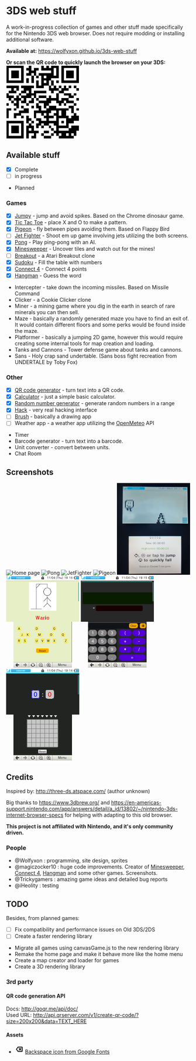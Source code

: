 # 3DS web stuff
A work-in-progress collection of games and other stuff made specifically for the Nintendo 3DS web browser.
Does not require modding or installing additional software.

**Available at:**
https://wolfyxon.github.io/3ds-web-stuff

**Or scan the QR code to quickly launch the browser on your 3DS:**  
![QR code](.github/urlQr.png)

## Available stuff
- [x] Complete
- [ ] in progress
- Planned
### Games
- [x] [Jumpy](https://wolfyxon.github.io/3ds-web-stuff/games/jumpy) - jump and avoid spikes. Based on the Chrome dinosaur game.
- [x] [Tic Tac Toe](https://wolfyxon.github.io/3ds-web-stuff/games/ttt) - place X and O to make a pattern.
- [x] [Pigeon](https://wolfyxon.github.io/3ds-web-stuff/games/pigeon) - fly between pipes avoiding them. Based on Flappy Bird
- [ ] [Jet Fighter](https://wolfyxon.github.io/3ds-web-stuff/games/jetfighter) - Shoot em up game involving jets utilizing the both screens.
- [x] [Pong](https://wolfyxon.github.io/3ds-web-stuff/games/pong) - Play ping-pong with an AI.
- [x] [Minesweeper](https://wolfyxon.github.io/3ds-web-stuff/games/minesweeper) - Uncover tiles and watch out for the mines!
- [ ] [Breakout](https://wolfyxon.github.io/3ds-web-stuff/games/breakout) - a Atari Breakout clone
- [x] [Sudoku](https://wolfyxon.github.io/3ds-web-stuff/games/sudoku) - Fill the table with numbers
- [x] [Connect 4](https://wolfyxon.github.io/3ds-web-stuff/games/connect4) - Connect 4 points
- [x] [Hangman](https://wolfyxon.github.io/3ds-web-stuff/games/hangman) - Guess the word
- Intercepter - take down the incoming missiles. Based on Missile Command
- Clicker - a Cookie Clicker clone
- Miner - a mining game where you dig in the earth in search of rare minerals you can then sell.
- Maze - basically a randomly generated maze you have to find an exit of. It would contain different floors and some perks would be found inside the maze.
- Platformer - basically a jumping 2D game, however this would require creating some internal tools for map creation and loading.
- Tanks and Cannons - Tower defense game about tanks and cannons.
- Sans - Holy crap sand undertable. (Sans boss fight recreation from UNDERTALE by Toby Fox)
### Other
- [x] [QR code generator](https://wolfyxon.github.io/3ds-web-stuff/other/qr) - turn text into a QR code.
- [x] [Calculator](https://wolfyxon.github.io/3ds-web-stuff/other/calculator) - just a simple basic calculator.
- [x] [Random number generator](https://wolfyxon.github.io/3ds-web-stuff/other/rand) - generate random numbers in a range
- [x] [Hack](https://wolfyxon.github.io/3ds-web-stuff/other/hack) - very real hacking interface
- [ ] [Brush](https://wolfyxon.github.io/3ds-web-stuff/other/brush) - basically a drawing app
- [ ] Weather app - a weather app utilizing the [OpenMeteo](https://open-meteo.com/) API
- Timer
- Barcode generator - turn text into a barcode.
- Unit converter - convert between units.
- Chat Room

## Screenshots
<p>
  <img alt="Home page" src=".github/screenshots/home.png" width="200px" height="250px">
  <img alt="Pong" src=".github/screenshots/pong.png" width="200px" height="250px">
  <img alt="JetFighter" src=".github/screenshots/jetfighter.png" width="200px" height="250px">
  <img alt="Pigeon" src=".github/screenshots/pigeon.png" width="200px" height="250px">
  <img alt="Jumpy" src=".github/screenshots/jumpy.png" width="200px" height="250px">
  <img alt="Hangman" src=".github/screenshots/hangman.png" width="200px" height="250px">
  <img alt="Calculator" src=".github/screenshots/calculator.png" width="200px" height="250px">
  <img alt="Connect 4" src=".github/screenshots/connect4.png" width="200px" height="250px">
</p>


## Credits
Inspired by: http://three-ds.atspace.com/ (author unknown)

Big thanks to https://www.3dbrew.org/ and https://en-americas-support.nintendo.com/app/answers/detail/a_id/13802/~/nintendo-3ds-internet-browser-specs for helping with adapting to this old browser.

**This project is not affiliated with Nintendo, and it's only community driven.**

### People
- @Wolfyxon : programming, site design, sprites
- @magiczocker10 : huge code improvements. Creator of [Minesweeper](https://wolfyxon.github.io/3ds-web-stuff/games/minesweeper), [Connect 4](https://wolfyxon.github.io/3ds-web-stuff/games/connect4), [Hangman](https://wolfyxon.github.io/3ds-web-stuff/games/hagman) and some other games. Screenshots.
- @Trickygamers : amazing game ideas and detailed bug reports
- @iHeolity : testing

## TODO
Besides, from planned games:
- [ ] Fix compatibility and performance issues on Old 3DS/2DS
- [ ] Create a faster rendering library
- Migrate all games using canvasGame.js to the new rendering library
- Remake the home page and make it behave more like the home menu
- Create a map creator and loader for games
- Create a 3D rendering library

### 3rd party
#### QR code generation API
Docs: http://goqr.me/api/doc/  
Used URL: http://api.qrserver.com/v1/create-qr-code/?size=200x200&data=TEXT_HERE
#### Assets
- ![](other/calculator/backspace.png) [Backspace icon from Google Fonts](https://fonts.google.com/icons?selected=Material+Symbols+Outlined:backspace:FILL@0;wght@400;GRAD@0;opsz@24&icon.query=backspace)
